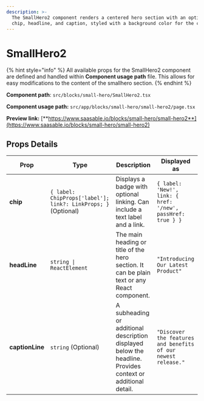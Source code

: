 ```yaml
---
description: >-
  The SmallHero2 component renders a centered hero section with an optional
  chip, headline, and caption, styled with a background color for the chip.
---
```


# SmallHero2

{% hint style="info" %}
All available props for the SmallHero2 component are defined and handled within **Component usage path** file. This allows for easy modifications to the content of the smallhero section.
{% endhint %}

**Component path**: `src/blocks/small-hero/SmallHero2.tsx`

**Component usage path:**  `src/app/blocks/small-hero/small-hero2/page.tsx`

**Preview link:** [**https://www.saasable.io/blocks/small-hero/small-hero2**](https://www.saasable.io/blocks/small-hero/small-hero2)

## Props Details

| Prop            | Type                                                          | Description                                                                                                 | Displayed as                                                  |
| --------------- | ------------------------------------------------------------- | ----------------------------------------------------------------------------------------------------------- | ------------------------------------------------------------- |
| **chip**        | `{ label: ChipProps['label']; link?: LinkProps; }` (Optional) | Displays a badge with optional linking. Can include a text label and a link.                                | `{ label: 'New!', link: { href: '/new', passHref: true } }`   |
| **headLine**    | `string \| ReactElement`                                      | The main heading or title of the hero section. It can be plain text or any React component.                 | `"Introducing Our Latest Product"`                            |
| **captionLine** | `string` (Optional)                                           | A subheading or additional description displayed below the headline. Provides context or additional detail. | `"Discover the features and benefits of our newest release."` |
